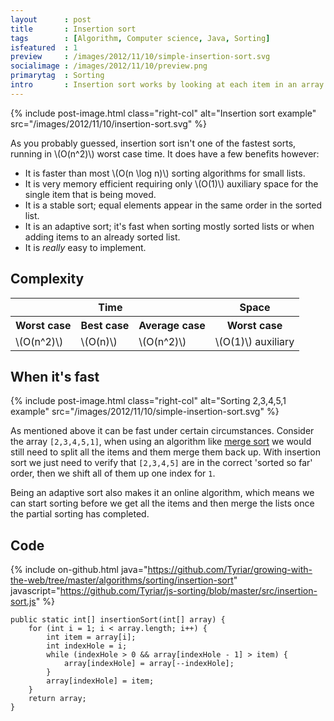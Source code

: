```yaml
---
layout      : post
title       : Insertion sort
tags        : [Algorithm, Computer science, Java, Sorting]
isfeatured  : 1
preview     : /images/2012/11/10/simple-insertion-sort.svg
socialimage : /images/2012/11/10/preview.png
primarytag  : Sorting
intro       : Insertion sort works by looking at each item in an array (starting with the second) and comparing it with the item before. If the item before is larger, they are swapped. This continues until the item is smaller at which point we do the same for the next item.
---
```


{% include post-image.html class="right-col" alt="Insertion sort example" src="/images/2012/11/10/insertion-sort.svg" %}

As you probably guessed, insertion sort isn't one of the fastest sorts, running in \\(O(n^2)\\) worst case time. It does have a few benefits however:

- It is faster than most \\(O(n \log n)\\) sorting algorithms for small lists.
- It is very memory efficient requiring only \\(O(1)\\) auxiliary space for the single item that is being moved.
- It is a stable sort; equal elements appear in the same order in the sorted list.
- It is an adaptive sort; it's fast when sorting mostly sorted lists or when adding items to an already sorted list.
- It is *really* easy to implement.

<div class="clear"><!----></div>



## Complexity

<table>
<tbody>
<tr>
<th colspan="3">Time</th>
<th>Space</th>
</tr>
<tr>
<th>Worst case</th>
<th>Best case</th>
<th>Average case</th>
<th>Worst case</th>
</tr>
<tr>
<td>\(O(n^2)\)</td>
<td>\(O(n)\)</td>
<td>\(O(n^2)\)</td>
<td>\(O(1)\) auxiliary</td>
</tr>
</tbody>
</table>



## When it's fast

{% include post-image.html class="right-col" alt="Sorting 2,3,4,5,1 example" src="/images/2012/11/10/simple-insertion-sort.svg" %}

As mentioned above it can be fast under certain circumstances. Consider the array `[2,3,4,5,1]`, when using an algorithm like [merge sort][Merge sort] we would still need to split all the items and them merge them back up. With insertion sort we just need to verify that `[2,3,4,5]` are in the correct 'sorted so far' order, then we shift all of them up one index for `1`.

Being an adaptive sort also makes it an online algorithm, which means we can start sorting before we get all the items and then merge the lists once the partial sorting has completed.

<div class="clear"><!----></div>



## Code

{% include on-github.html java="https://github.com/Tyriar/growing-with-the-web/tree/master/algorithms/sorting/insertion-sort" javascript="https://github.com/Tyriar/js-sorting/blob/master/src/insertion-sort.js" %}

<!--prettify lang=java-->
    public static int[] insertionSort(int[] array) {
        for (int i = 1; i < array.length; i++) {
            int item = array[i];
            int indexHole = i;
            while (indexHole > 0 && array[indexHole - 1] > item) {
                array[indexHole] = array[--indexHole];
            }
            array[indexHole] = item;
        }
        return array;
    }



[Heapsort]: {{site.baseurl}}/2012/11/algorithm-heapsort.html
[Insertion sort]: {{site.baseurl}}/2012/11/algorithm-insertion-sort.html
[Merge sort]: {{site.baseurl}}/2012/11/algorithm-merge-sort.html
[Quicksort]: {{site.baseurl}}/2012/12/algorithm-quicksort.html
